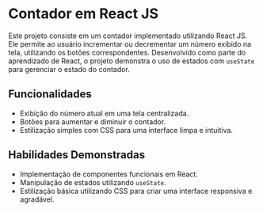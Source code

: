 # Contador em React JS

Este projeto consiste em um contador implementado utilizando React JS. Ele permite ao usuário incrementar ou decrementar um número exibido na tela, utilizando os botões correspondentes. Desenvolvido como parte do aprendizado de React, o projeto demonstra o uso de estados com `useState` para gerenciar o estado do contador.

## Funcionalidades

- Exibição do número atual em uma tela centralizada.
- Botões para aumentar e diminuir o contador.
- Estilização simples com CSS para uma interface limpa e intuitiva.

## Habilidades Demonstradas

- Implementação de componentes funcionais em React.
- Manipulação de estados utilizando `useState`.
- Estilização básica utilizando CSS para criar uma interface responsiva e agradável.
